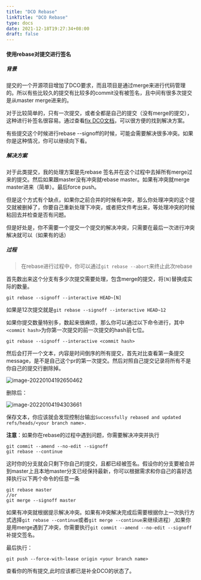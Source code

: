 ```yaml
---
title: "DCO Rebase"
linkTitle: "DCO Rebase"
type: docs
date: 2021-12-18T19:27:34+08:00
draft: false
---
```


#### 使用rebase对提交进行签名

##### 背景

提交的一个开源项目增加了DCO要求，而且项目是通过merge来进行代码管理的。所以有些比较久的提交有比较多的commit没有被签名，且中间有很多次提交是从master merge进来的。

对于比较简单的，只有一次提交，或者全都是自己的提交（没有merge的提交），这种进行补签名很容易。通过查看[fix DCO文档](https://github.com/src-d/guide/blob/master/developer-community/fix-DCO.md)，可以很方便的找到解决方案。

有些提交这个时候进行rebase --signoff的时候，可能会需要解决很多冲突。如果你是这种情况，你可以继续向下看。

##### 解决方案

对于此类提交，我的处理方案是先rebase 签名并在这个过程中去掉所有merge过来的提交。然后如果跟master没有冲突就rebase master。如果有冲突就merge master进来（简单）。最后force push。

但是这个方式有个缺点，如果你之前合并的时候有冲突，那么你处理冲突的这个提交就被删掉了，你要自己重新处理下冲突，或者把文件考出来，等处理冲突的时候粘回去并检查是否有问题。

但是好处是，你不需要一个提交一个提交的解决冲突，只需要在最后一次进行冲突解决就可以（如果有的话）

##### 过程

> 在rebase进行过程中，你可以通过`git rebase --abort`来终止此次rebase

首先数出来这个分支有多少次提交需要处理，包含merge的提交，将`[N]`替换成实际的数量。

```shell
git rebase --signoff --interactive HEAD~[N]
```

如果是12次提交就是`git rebase --signoff --interactive HEAD~12`

如果你提交数量特别多，数起来很麻烦，那么你可以通过以下命令进行，其中`<commit hash>`为你第一次提交的前一次提交的hash前七位。

```shell
git rebase --signoff --interactive <commit hash>
```

然后会打开一个文本，内容是时间倒序的所有提交，首先对比查看第一条提交message，是不是自己这个pr的第一次提交。然后对照自己提交记录将所有不是你自己的提交行删除掉。

![image-20220104192650462](https://image-1255620078.cos.ap-nanjing.myqcloud.com/image-20220104192650462.png)

删除后：

![image-20220104194303661](https://image-1255620078.cos.ap-nanjing.myqcloud.com/image-20220104194303661.png)

保存文本，你应该就会发现控制台输出`Successfully rebased and updated refs/heads/<your branch name>.`

**注意**：如果你在rebase的过程中遇到问题，你需要解决冲突并执行

```
git commit --amend --no-edit --signoff
git rebase --continue
```



这时你的分支就会只剩下你自己的提交，且都已经被签名。假设你的分支要被合并到master上且本地master分支已经保持最新，你可以根据需求和你自己的喜好选择执行以下两个命令的任意一条

```
git rebase master
//or 
git merge --signoff master
```

如果有冲突就根据提示解决冲突。如果有冲突解决完成后需要根据你上一次执行方式选择`git rebase --continue`或者`git merge --continue`来继续进程）,如果你是用merge遇到了冲突，你需要执行`git commit --amend --no-edit --signoff`补提交签名。

最后执行：

```git push --force-with-lease origin <your branch name>```

查看你的所有提交,此时应该都已是补全DCO的状态了。

